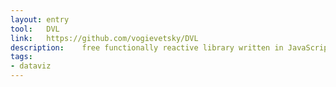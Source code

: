 ```yaml
---
layout: entry
tool:	DVL
link:	https://github.com/vogievetsky/DVL
description:	free functionally reactive library written in JavaScript
tags:
- dataviz
---
```

